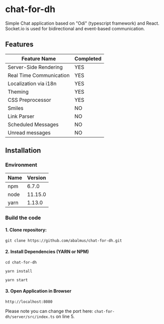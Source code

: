 # chat-for-dh

Simple Chat application based on "Odi" (typescript framework) and React. Socket.io is used for bidirectional and event-based communication.

## Features
| Feature Name   |      Completed      |
| --- | --- |
| Server-Side Rendering   | YES |
| Real Time Communication | YES |
| Localization via i18n   | YES | 
| Theming                 | YES |
| CSS Preprocessor        | YES |
| Smiles                  | NO  | 
| Link Parser             | NO  |
| Scheduled Messages      | NO  |
| Unread messages         | NO  |

## Installation

### Environment
| Name  |      Version      |
| --- | --- |
| npm   | 6.7.0 |
| node   | 11.15.0 |
| yarn | 1.13.0 |

### Build the code
#### 1. Clone repository:
```
git clone https://github.com/abalmus/chat-for-dh.git
```

#### 2. Install Dependencies (YARN or NPM)

```
cd chat-for-dh

yarn install

yarn start
```

#### 3. Open Application in Browser

```
http://localhost:8080
```

Please note you can change the port here: `chat-for-dh/server/src/index.ts` on line 5.
